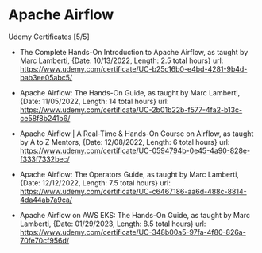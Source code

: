 # Apache Airflow

Udemy Certificates [5/5]

- The Complete Hands-On Introduction to Apache Airflow, as taught by Marc Lamberti, {Date: 10/13/2022, Length: 2.5 total hours}
url: https://www.udemy.com/certificate/UC-b25c16b0-e4bd-4281-9b4d-bab3ee05abc5/

- Apache Airflow: The Hands-On Guide, as taught by Marc Lamberti, {Date: 11/05/2022, Length: 14 total hours}
url: https://www.udemy.com/certificate/UC-2b01b22b-f577-4fa2-b13c-ce58f8b241b6/

- Apache Airflow | A Real-Time & Hands-On Course on Airflow, as taught by A to Z Mentors, {Date: 12/08/2022, Length: 6 total hours}
url: https://www.udemy.com/certificate/UC-0594794b-0e45-4a90-828e-f333f7332bec/

- Apache Airflow: The Operators Guide, as taught by Marc Lamberti, {Date: 12/12/2022, Length: 7.5 total hours}
url: https://www.udemy.com/certificate/UC-c6467186-aa6d-488c-8814-4da44ab7a9ca/

- Apache Airflow on AWS EKS: The Hands-On Guide, as taught by Marc Lamberti, {Date: 01/29/2023, Length: 8.5 total hours}
url: https://www.udemy.com/certificate/UC-348b00a5-97fa-4f80-826a-70fe70cf956d/
